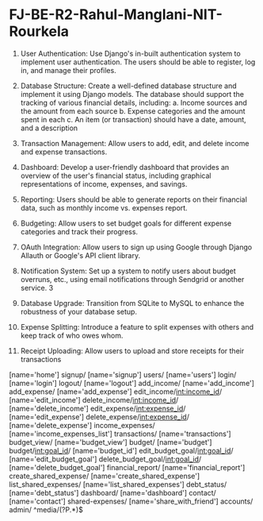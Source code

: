 # FJ-BE-R2-Rahul-Manglani-NIT-Rourkela

1. User Authentication: Use Django's in-built authentication system to implement user authentication. The users
should be able to register, log in, and manage their profiles.
2. Database Structure: Create a well-defined database structure and implement it using Django models. The
database should support the tracking of various financial details, including:
a. Income sources and the amount from each source
b. Expense categories and the amount spent in each
c. An item (or transaction) should have a date, amount, and a description
3. Transaction Management: Allow users to add, edit, and delete income and expense transactions.
4. Dashboard: Develop a user-friendly dashboard that provides an overview of the user's financial status,
including graphical representations of income, expenses, and savings.
5. Reporting: Users should be able to generate reports on their financial data, such as monthly income vs.
expenses report.
6. Budgeting: Allow users to set budget goals for different expense categories and track their progress.

1. OAuth Integration: Allow users to sign up using Google through Django Allauth or Google's API client library.
2. Notification System: Set up a system to notify users about budget overruns, etc., using email notifications
through Sendgrid or another service.
3
3. Database Upgrade: Transition from SQLite to MySQL to enhance the robustness of your database setup.
4. Expense Splitting: Introduce a feature to split expenses with others and keep track of who owes whom.
5. Receipt Uploading: Allow users to upload and store receipts for their transactions


[name='home']
signup/ [name='signup']
users/ [name='users']
login/ [name='login']
logout/ [name='logout']
add_income/ [name='add_income']
add_expense/ [name='add_expense']
edit_income/<int:income_id>/ [name='edit_income']
delete_income/<int:income_id>/ [name='delete_income']
edit_expense/<int:expense_id>/ [name='edit_expense']
delete_expense/<int:expense_id>/ [name='delete_expense']
income_expenses/ [name='income_expenses_list']
transactions/ [name='transactions']
budget_view/ [name='budget_view']
budget/ [name='budget']
budget/<int:goal_id>/ [name='budget_id']
edit_budget_goal/<int:goal_id>/ [name='edit_budget_goal']
delete_budget_goal/<int:goal_id>/ [name='delete_budget_goal']
financial_report/ [name='financial_report']
create_shared_expense/ [name='create_shared_expense']
list_shared_expenses/ [name='list_shared_expenses']
debt_status/ [name='debt_status']
dashboard/ [name='dashboard']
contact/ [name='contact']
shared-expenses/ [name='share_with_friend']
accounts/
admin/
^media/(?P<path>.*)$

